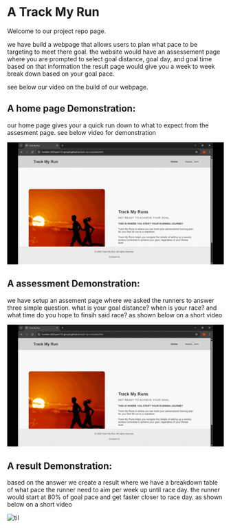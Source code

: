 # A **Track My Run**
Welcome to our project repo page.

we have build a webpage that allows users to plan what pace to be targeting to meet there goal. the website would have an assessement page where you are prompted to select goal distance, goal day, and goal time based on that information the result page would give you a week to week break down based on your goal pace.

see below our video on the build of our webpage.

 ## A home page Demonstration:
our home page gives your a quick run down to what to expect from the assesment page. see below video for demonstration

![til](https://github.com/humber-2025cpan113-group9/track-my-run/blob/main/assets/assessment.gif)

 ## A assessment Demonstration:
we have setup an assement page where we asked the runners to answer three simple question. what is your goal distance? when is your race? and what time do you hope to finsih said race? as shown below on a short video 

![til](https://github.com/humber-2025cpan113-group9/track-my-run/blob/main/assets/assessment.gif)

## A result Demonstration:
based on the answer we create a result where we have a breakdown table of what pace the runner need to aim per week up until race day. the runner would start at 80% of goal pace and get faster closer to race day. as shown below on a short video 

![til]([https://github.com/humber-2025cpan113-group9/track-my-run/blob/main/assets/assessment.gif)
